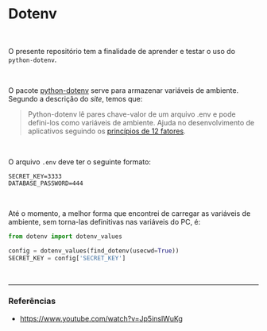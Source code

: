 # Dotenv

<br>

O presente repositório tem a finalidade de aprender e testar o uso do `python-dotenv`.

<br>

O pacote [python-dotenv](https://pypi.org/project/python-dotenv/) serve para armazenar variáveis de ambiente. Segundo a descrição do _site_, temos que:

> Python-dotenv lê pares chave-valor de um arquivo .env e pode defini-los como variáveis de ambiente. Ajuda no desenvolvimento de aplicativos seguindo os [princípios de 12 fatores](https://12factor.net/).

<br>

O arquivo `.env` deve ter o seguinte formato:

```
SECRET_KEY=3333
DATABASE_PASSWORD=444
```

<br>

Até o momento, a melhor forma que encontrei de carregar as variáveis de ambiente, sem torna-las definitivas nas variáveis do PC, é:

```python
from dotenv import dotenv_values

config = dotenv_values(find_dotenv(usecwd=True))
SECRET_KEY = config['SECRET_KEY']
```

<br>

---

### Referências

- https://www.youtube.com/watch?v=Jp5inslWuKg
